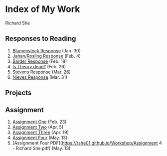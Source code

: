 # Index of My Work 

Richard She 

## Responses to Reading

1. [Blumenstock Response](https://rshe01.github.io/Workshop/Blumenstock) (Jan. 30)
2. [Jahan/Rosling Response](https://rshe01.github.io/Workshop/Rosling) (Feb. 4)
3. [Barder Response](https://rshe01.github.io/Workshop/Development_%26_Complexity) (Feb. 18)
4. [Is Theory dead?](https://rshe01.github.io/Workshop/Theory_is_dead) (Feb. 26)
5. [Stevens Response](https://rshe01.github.io/Workshop/Random_Forest) (Mar. 26)
6. [Nieves Response](https://rshe01.github.io/Workshop/Nieves) (Mar. 31)

## Projects

## Assignment 

1. [Assignment One](https://rshe01.github.io/Workshop/Assignment_One) (Feb. 23)
2. [Assignment Two](https://rshe01.github.io/Workshop/Assignment_Two) (Apr. 5)
3. [Assignment Three](https://rshe01.github.io/Workshop/Assignment_Three) (Apr. 19)
4. [Assignment Four](https://rshe01.github.io/Workshop/Assignment_Four) (May. 13)
5. [Assignment Four PDF](https://rshe01.github.io/Workshop/Assignment 4 - Richard She.pdf) (May. 13)


